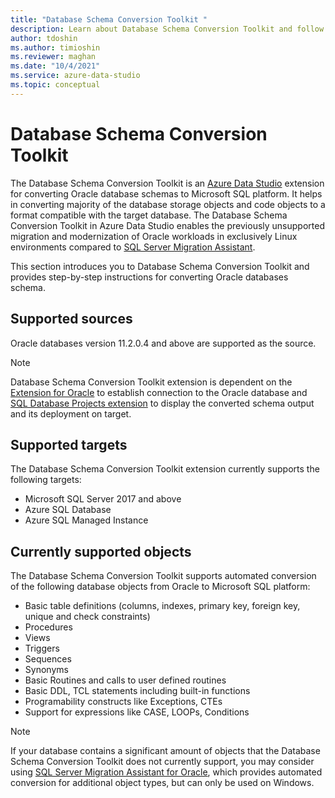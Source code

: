 ```yaml
---
title: "Database Schema Conversion Toolkit "
description: Learn about Database Schema Conversion Toolkit and follow step-by-step instructions for migrating Oracle databases to Microsoft SQL platform.
author: tdoshin
ms.author: timioshin
ms.reviewer: maghan
ms.date: "10/4/2021"
ms.service: azure-data-studio
ms.topic: conceptual
---
```


# Database Schema Conversion Toolkit 

The Database Schema Conversion Toolkit is an [Azure Data Studio](../../../what-is-azure-data-studio.md) extension for converting Oracle database schemas to Microsoft SQL platform. It helps in converting majority of the database storage objects and code objects to a format compatible with the target database. The Database Schema Conversion Toolkit in Azure Data Studio enables the previously unsupported migration and modernization of Oracle workloads in exclusively Linux environments compared to [SQL Server Migration Assistant](/sql/ssma/oracle/sql-server-migration-assistant-for-oracle-oracletosql).

This section introduces you to Database Schema Conversion Toolkit and provides step-by-step instructions for converting Oracle databases schema.

## Supported sources

Oracle databases version 11.2.0.4 and above are supported as the source.

> [!NOTE]
> Database Schema Conversion Toolkit extension is dependent on the [Extension for Oracle](../../extension-for-oracle.md) to establish connection to the Oracle database and [SQL Database Projects extension](../../sql-database-project-extension.md) to display the converted schema output and its deployment on target.

## Supported targets

The Database Schema Conversion Toolkit extension currently supports the following targets:

- Microsoft SQL Server 2017 and above
- Azure SQL Database
- Azure SQL Managed Instance

## Currently supported objects

The Database Schema Conversion Toolkit supports automated conversion of the following database objects from Oracle to Microsoft SQL platform:

- Basic table definitions (columns, indexes, primary key, foreign key, unique and check constraints)
- Procedures
- Views
- Triggers
- Sequences
- Synonyms
- Basic Routines and calls to user defined routines
- Basic DDL, TCL statements including built-in functions
- Programability constructs like Exceptions, CTEs
- Support for expressions like CASE, LOOPs, Conditions

> [!NOTE]
> If your database contains a significant amount of objects that the Database Schema Conversion Toolkit does not currently support, you may consider using [SQL Server Migration Assistant for Oracle](/sql/ssma/oracle/sql-server-migration-assistant-for-oracle-oracletosql), which provides automated conversion for additional object types, but can only be used on Windows.
